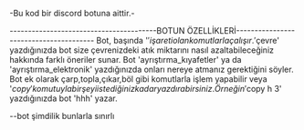 -Bu kod bir discord botuna aittir.-

----------------------------------------BOTUN ÖZELLİKLERİ---------------------------------------
Bot, başında '$' işareti olan komutlarla çalışır.
'$çevre' yazdığınızda bot size çevrenizdeki atık miktarını nasıl azaltabileceğiniz hakkında farklı öneriler sunar.
Bot 'ayrıştırma_kıyafetler' ya da 'ayrıştırma_elektronik' yazdığınızda onları nereye atmanız gerektiğini söyler.
Bot ek olarak çarp,topla,çıkar,böl gibi komutlarla işlem yapabilir veya '$copy' komutuyla birşeyi istediğiniz kadar yazdırabirsiniz. Örneğin '$copy h 3' yazdığınızda bot 'hhh' yazar.

--bot şimdilik bunlarla sınırlı
